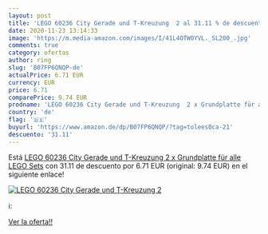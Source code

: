 ```yaml
---
layout: post
title: 'LEGO 60236 City Gerade und T-Kreuzung  2 al 31.11 % de descuento'
date: 2020-11-23 13:14:33
image: 'https://m.media-amazon.com/images/I/41L4OTW0YVL._SL200_.jpg'
comments: true
category: ofertas
author: ring
slug: 'B07FP6QNQP-de'
actualPrice: 6.71 EUR
currency: EUR
price: 6.71
comparePrice: 9.74 EUR
prodname: 'LEGO 60236 City Gerade und T-Kreuzung  2 x Grundplatte für alle LEGO Sets'
country: 'de'
flag: '🇩🇪'
buyurl: 'https://www.amazon.de/dp/B07FP6QNQP/?tag=tolees0ca-21'
descuento: '31.11'
---
```


Está [LEGO 60236 City Gerade und T-Kreuzung  2 x Grundplatte für alle LEGO Sets](https://www.amazon.de/dp/B07FP6QNQP/?tag=tolees0ca-21) con 31.11 de descuento por 6.71 EUR (original: 9.74 EUR) en el siguiente enlace!

[![LEGO 60236 City Gerade und T-Kreuzung  2](https://m.media-amazon.com/images/I/41L4OTW0YVL._SL200_.jpg)](https://www.amazon.de/dp/B07FP6QNQP/?tag=tolees0ca-21)

ℹ️:


[Ver la oferta!!](https://www.amazon.de/dp/B07FP6QNQP/?tag=tolees0ca-21)
